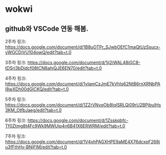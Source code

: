 # wokwi

## github와 VSCode 연동 해봄.

2주차 링크: https://docs.google.com/document/d/1B8uOTPr_SJwbOEfC1maQtUzSsucx-yWGCDjVU104owQ/edit?tab=t.0

3주차 링크: https://docs.google.com/document/d/1ji2iWAL48iGC8-tDSri3bDidcf08tCN8ahjQJE6EN70/edit?tab=t.0

4주차 링크: https://docs.google.com/document/d/1vIamCzJmE7kVhIs62NtB6rnXRNbPAl8wXDh00dGlCKQ/edit?tab=t.0

5주차 링크: https://docs.google.com/document/d/1ZZrVNvqOb8IqISRLQj09rU2BPjbuIHs3KM_OtfbJaeg/edit?tab=t.0

6주차 링크: https://docs.google.com/document/d/1Zsskqbfc-Tf0Ztmg8t4Fc9Wk9MWUjp4n6B41X6ERWRM/edit?tab=t.0

7주차 링크: https://docs.google.com/document/d/1V4xhPAGXHPE9aME4X76dcxpF268ju3fFthHy-BNjFlM/edit?tab=t.0
